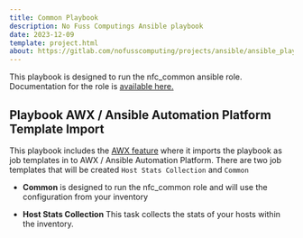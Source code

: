 ```yaml
---
title: Common Playbook
description: No Fuss Computings Ansible playbook
date: 2023-12-09
template: project.html
about: https://gitlab.com/nofusscomputing/projects/ansible/ansible_playbooks
---
```


This playbook is designed to run the nfc_common ansible role. Documentation for the role is [available here.](../roles/common/index.md)


## Playbook AWX / Ansible Automation Platform Template Import

This playbook includes the [AWX feature](awx.md) where it imports the playbook as job templates in to AWX / Ansible Automation Platform. There are two job templates that will be created `Host Stats Collection` and `Common`

- **Common** is designed to run the nfc_common role and will use the configuration from your inventory

- **Host Stats Collection** This task collects the stats of your hosts within the inventory.